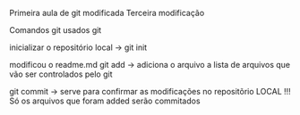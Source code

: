 Primeira aula de git modificada
Terceira modificação


Comandos git usados git

inicializar o repositório local -> git init 

modificou o readme.md
git add -> adiciona o arquivo a lista de arquivos que vão ser controlados pelo git 

git commit -> serve para confirmar as modificações no repositõrio LOCAL !!! Só os arquivos que foram added serão commitados

